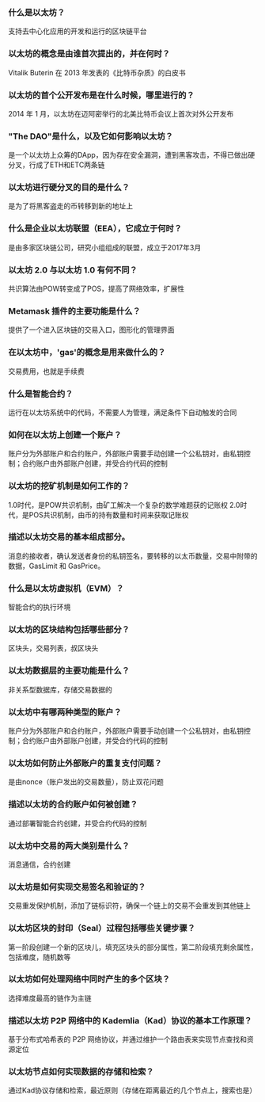 ### **什么是以太坊？**

支持去中心化应用的开发和运行的区块链平台

### **以太坊的概念是由谁首次提出的，并在何时？**

Vitalik Buterin 在 2013 年发表的《比特币杂质》的白皮书

### **以太坊的首个公开发布是在什么时候，哪里进行的？**

2014 年 1 月，以太坊在迈阿密举行的北美比特币会议上首次对外公开发布

### **"The DAO"是什么，以及它如何影响以太坊？**

是一个以太坊上众筹的DApp，因为存在安全漏洞，遭到黑客攻击，不得已做出硬分叉，行成了ETH和ETC两条链

### **以太坊进行硬分叉的目的是什么？**

是为了将黑客盗走的币转移到新的地址上

### **什么是企业以太坊联盟（EEA），它成立于何时？**

是由多家区块链公司，研究小组组成的联盟，成立于2017年3月

### **以太坊 2.0 与以太坊 1.0 有何不同？**

共识算法由POW转变成了POS，提高了网络效率，扩展性

### **Metamask 插件的主要功能是什么？**

提供了一个进入区块链的交易入口，图形化的管理界面

### **在以太坊中，'gas'的概念是用来做什么的？**

交易费用，也就是手续费

### **什么是智能合约？**

运行在以太坊系统中的代码，不需要人为管理，满足条件下自动触发的合同

### **如何在以太坊上创建一个账户？**

账户分为外部账户和合约账户，外部账户需要手动创建一个公私钥对，由私钥控制；合约账户由外部账户创建，并受合约代码的控制

### **以太坊的挖矿机制是如何工作的？**

1.0时代，是POW共识机制，由矿工解决一个复杂的数学难题获的记账权
2.0时代，是POS共识机制，由币的持有数量和时间来获取记账权

### **描述以太坊交易的基本组成部分。**

消息的接收者，确认发送者身份的私钥签名，要转移的以太币数量，交易中附带的数据，GasLimit 和 GasPrice。

### **什么是以太坊虚拟机（EVM）？**

智能合约的执行环境

### **以太坊的区块结构包括哪些部分？**

区块头，交易列表，叔区块头

### 以太坊数据层的主要功能是什么？

非关系型数据库，存储交易数据的

### 以太坊中有哪两种类型的账户？

账户分为外部账户和合约账户，外部账户需要手动创建一个公私钥对，由私钥控制；合约账户由外部账户创建，并受合约代码的控制

### 以太坊如何防止外部账户的重复支付问题？

是由nonce（账户发出的交易数量），防止双花问题

### 描述以太坊的合约账户如何被创建？

通过部署智能合约创建，并受合约代码的控制

### 以太坊中交易的两大类别是什么？

消息通信，合约创建

### 以太坊是如何实现交易签名和验证的？

交易重发保护机制，添加了链标识符，确保一个链上的交易不会重发到其他链上

### 以太坊区块的封印（Seal）过程包括哪些关键步骤？

第一阶段创建一个新的区块儿，填充区块头的部分属性，第二阶段填充剩余属性，包括难度，随机数等

### 以太坊如何处理网络中同时产生的多个区块？

选择难度最高的链作为主链

### 描述以太坊 P2P 网络中的 Kademlia（Kad）协议的基本工作原理？

基于分布式哈希表的 P2P 网络协议，并通过维护一个路由表来实现节点查找和资源定位

### 以太坊节点如何实现数据的存储和检索？

通过Kad协议存储和检索，最近原则（存储在距离最近的几个节点上，搜索也是）
